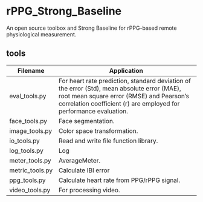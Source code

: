 # rPPG_Strong_Baseline
An open source toolbox and Strong Baseline for rPPG-based remote physiological measurement.

## tools
|  Filename   | Application  |
|  ----  | ----  |
| eval_tools.py  | For heart rate prediction, standard deviation of the error (Std), mean absolute error (MAE), root mean square error (RMSE) and Pearson’s correlation coefficient (r) are employed for performance evaluation. |
| face_tools.py  | Face segmentation. |
| image_tools.py | Color space transformation. |
| io_tools.py    | Read and write file function library. |
| log_tools.py   | Log |
| meter_tools.py | AverageMeter. |
| metric_tools.py | Calculate IBI error |
| ppg_tools.py | Calculate heart rate from PPG/rPPG signal. |
| video_tools.py | For processing video. |

